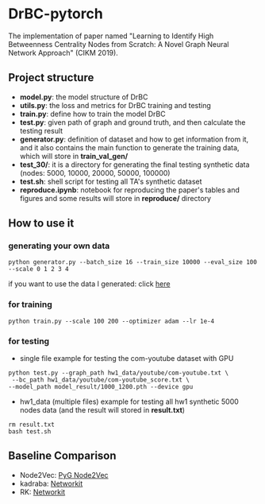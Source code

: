 # DrBC-pytorch
The implementation of paper named "Learning to Identify High Betweenness Centrality Nodes from Scratch: A Novel Graph Neural Network Approach" (CIKM 2019).

## Project structure
* **model.py**: the model structure of DrBC
* **utils.py**: the loss and metrics for DrBC training and testing
* **train.py**: define how to train the model DrBC
* **test.py**: given path of graph and ground truth, and then calculate the testing result
* **generator.py**: definition of dataset and how to get information from it, and it also contains the main function to generate the training data, which will store in **train_val_gen/**
* **test_30/**: it is a directory for generating the final testing synthetic data (nodes: 5000, 10000, 20000, 50000, 100000)
* **test.sh**: shell script for testing all TA's synthetic dataset
* **reproduce.ipynb**: notebook for reproducing the paper's tables and figures and some results will store in **reproduce/** directory 

## How to use it
### generating your own data
```
python generator.py --batch_size 16 --train_size 10000 --eval_size 100 --scale 0 1 2 3 4
```
if you want to use the data I generated: click [here](https://drive.google.com/file/d/1Zb2HiBhDZVEtHFHrM4QipIlghBlWD1Cs/view?usp=share_link)
### for training
```
python train.py --scale 100 200 --optimizer adam --lr 1e-4
```
### for testing
* single file
example for testing the com-youtube dataset with GPU
```
python test.py --graph_path hw1_data/youtube/com-youtube.txt \
 --bc_path hw1_data/youtube/com-youtube_score.txt \
--model_path model_result/1000_1200.pth --device gpu
```
* hw1_data (multiple files)
example for testing all hw1 synthetic 5000 nodes data (and the result will stored in **result.txt**)
```
rm result.txt
bash test.sh
```

## Baseline Comparison
* Node2Vec: [PyG Node2Vec](https://pytorch-geometric.readthedocs.io/en/latest/_modules/torch_geometric/nn/models/node2vec.html)
* kadraba: [Networkit](https://networkit.github.io/)
* RK: [Networkit](https://networkit.github.io/)
